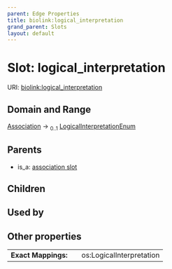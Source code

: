 ```yaml
---
parent: Edge Properties
title: biolink:logical_interpretation
grand_parent: Slots
layout: default
---
```


# Slot: logical_interpretation




URI: [biolink:logical_interpretation](https://w3id.org/biolink/logical_interpretation)

## Domain and Range

[Association](Association.md) ->  <sub>0..1</sub> [LogicalInterpretationEnum](LogicalInterpretationEnum.md)

## Parents

 *  is_a: [association slot](association_slot.md)

## Children


## Used by


## Other properties

|  |  |  |
| --- | --- | --- |
| **Exact Mappings:** | | os:LogicalInterpretation |

